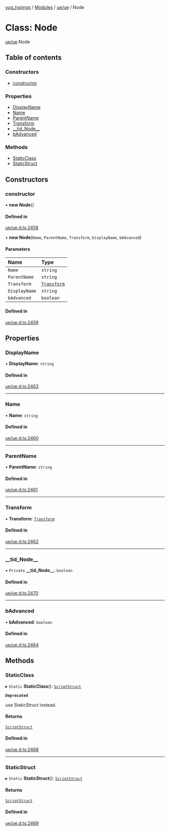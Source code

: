 [yug_typings](../README.md) / [Modules](../modules.md) / [ue/ue](../modules/ue_ue.md) / Node

# Class: Node

[ue/ue](../modules/ue_ue.md).Node

## Table of contents

### Constructors

- [constructor](ue_ue.Node.md#constructor)

### Properties

- [DisplayName](ue_ue.Node.md#displayname)
- [Name](ue_ue.Node.md#name)
- [ParentName](ue_ue.Node.md#parentname)
- [Transform](ue_ue.Node.md#transform)
- [\_\_tid\_Node\_\_](ue_ue.Node.md#__tid_node__)
- [bAdvanced](ue_ue.Node.md#badvanced)

### Methods

- [StaticClass](ue_ue.Node.md#staticclass)
- [StaticStruct](ue_ue.Node.md#staticstruct)

## Constructors

### constructor

• **new Node**()

#### Defined in

[ue/ue.d.ts:2458](https://github.com/YugMetaverse/yug_typings/blob/b7d9b19/ue/ue.d.ts#L2458)

• **new Node**(`Name`, `ParentName`, `Transform`, `DisplayName`, `bAdvanced`)

#### Parameters

| Name | Type |
| :------ | :------ |
| `Name` | `string` |
| `ParentName` | `string` |
| `Transform` | [`Transform`](ue_ue_s.Transform.md) |
| `DisplayName` | `string` |
| `bAdvanced` | `boolean` |

#### Defined in

[ue/ue.d.ts:2459](https://github.com/YugMetaverse/yug_typings/blob/b7d9b19/ue/ue.d.ts#L2459)

## Properties

### DisplayName

• **DisplayName**: `string`

#### Defined in

[ue/ue.d.ts:2463](https://github.com/YugMetaverse/yug_typings/blob/b7d9b19/ue/ue.d.ts#L2463)

___

### Name

• **Name**: `string`

#### Defined in

[ue/ue.d.ts:2460](https://github.com/YugMetaverse/yug_typings/blob/b7d9b19/ue/ue.d.ts#L2460)

___

### ParentName

• **ParentName**: `string`

#### Defined in

[ue/ue.d.ts:2461](https://github.com/YugMetaverse/yug_typings/blob/b7d9b19/ue/ue.d.ts#L2461)

___

### Transform

• **Transform**: [`Transform`](ue_ue_s.Transform.md)

#### Defined in

[ue/ue.d.ts:2462](https://github.com/YugMetaverse/yug_typings/blob/b7d9b19/ue/ue.d.ts#L2462)

___

### \_\_tid\_Node\_\_

• `Private` **\_\_tid\_Node\_\_**: `boolean`

#### Defined in

[ue/ue.d.ts:2470](https://github.com/YugMetaverse/yug_typings/blob/b7d9b19/ue/ue.d.ts#L2470)

___

### bAdvanced

• **bAdvanced**: `boolean`

#### Defined in

[ue/ue.d.ts:2464](https://github.com/YugMetaverse/yug_typings/blob/b7d9b19/ue/ue.d.ts#L2464)

## Methods

### StaticClass

▸ `Static` **StaticClass**(): [`ScriptStruct`](ue_ue.ScriptStruct.md)

**`Deprecated`**

use StaticStruct instead.

#### Returns

[`ScriptStruct`](ue_ue.ScriptStruct.md)

#### Defined in

[ue/ue.d.ts:2468](https://github.com/YugMetaverse/yug_typings/blob/b7d9b19/ue/ue.d.ts#L2468)

___

### StaticStruct

▸ `Static` **StaticStruct**(): [`ScriptStruct`](ue_ue.ScriptStruct.md)

#### Returns

[`ScriptStruct`](ue_ue.ScriptStruct.md)

#### Defined in

[ue/ue.d.ts:2469](https://github.com/YugMetaverse/yug_typings/blob/b7d9b19/ue/ue.d.ts#L2469)
